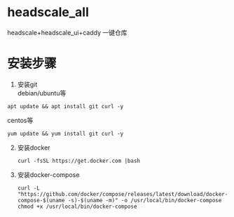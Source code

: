 # headscale_all
headscale+headscale_ui+caddy 一键仓库

# 安装步骤
1. 安装git </br>
   debian/ubuntu等</br>
```
apt update && apt install git curl -y
```
   centos等</br>
```
yum update && yum install git curl -y
```
2. 安装docker </br>
   ```
   curl -fsSL https://get.docker.com |bash
   ```
3. 安装docker-compose </br>
   ```
   curl -L "https://github.com/docker/compose/releases/latest/download/docker-compose-$(uname -s)-$(uname -m)" -o /usr/local/bin/docker-compose
   chmod +x /usr/local/bin/docker-compose
   ```
